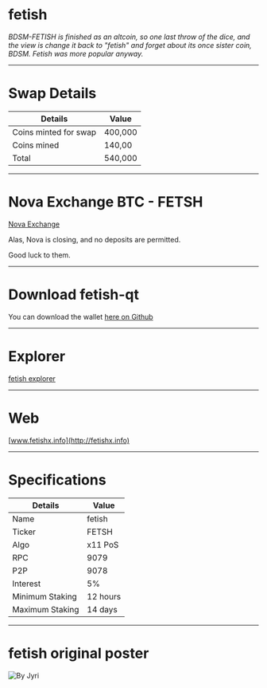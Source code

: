 
fetish
======

*BDSM-FETISH is finished as an altcoin, so one last throw of the dice, and the view is change it back to "fetish" and forget about its once sister coin, BDSM. Fetish was more popular anyway.*

-----

Swap Details
============

Details     | Value
-------- | ---
Coins minted for  swap | 400,000
Coins mined    | 140,00
Total     | 540,000



-----

Nova Exchange BTC - FETSH
=========================

[Nova Exchange](https://novaexchange.com/market/BTC_FETSH/)

Alas,  Nova is closing, and  no  deposits are permitted.

Good luck to them.

-----


Download fetish-qt
==================

You can download the wallet [here on Github](https://github.com/bdsmc/fetish-qt)

-----

Explorer
========

[fetish explorer](http://45.76.191.103:3001/)

-----

Web
===

[www.fetishx.info](http://fetishx.info)

-----


Specifications
==============


Details     | Value
-------- | ---
Name | fetish
Ticker    | FETSH
Algo     | x11 PoS
RPC    | 9079
P2P     | 9078
Interest    | 5%
Minimum Staking     | 12 hours
Maximum Staking     | 14 days


-----



fetish original poster
======================

![By Jyri](https://cdn.pbrd.co/images/H20u3YT.png)
